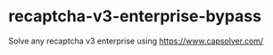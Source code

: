 # recaptcha-v3-enterprise-bypass
Solve any recaptcha v3 enterprise using https://www.capsolver.com/



     